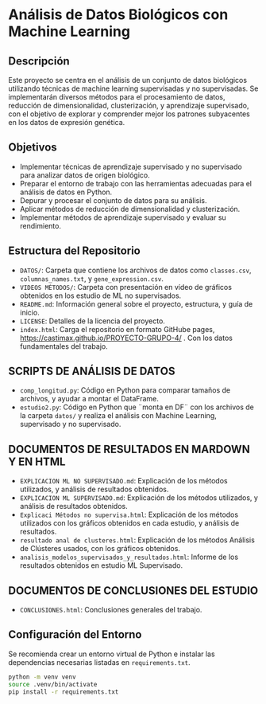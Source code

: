 # Análisis de Datos Biológicos con Machine Learning

## Descripción
Este proyecto se centra en el análisis de un conjunto de datos biológicos utilizando técnicas de machine learning supervisadas y no supervisadas. Se implementarán diversos métodos para el procesamiento de datos, reducción de dimensionalidad, clusterización, y aprendizaje supervisado, con el objetivo de explorar y comprender mejor los patrones subyacentes en los datos de expresión genética.

## Objetivos
- Implementar técnicas de aprendizaje supervisado y no supervisado para analizar datos de origen biológico.
- Preparar el entorno de trabajo con las herramientas adecuadas para el análisis de datos en Python.
- Depurar y procesar el conjunto de datos para su análisis.
- Aplicar métodos de reducción de dimensionalidad y clusterización.
- Implementar métodos de aprendizaje supervisado y evaluar su rendimiento.

## Estructura del Repositorio

- `DATOS/`: Carpeta que contiene los archivos de datos como `classes.csv`, `columnas_names.txt`, y `gene_expression.csv`.
- `VIDEOS MÉTODOS/`: Carpeta con presentación en vídeo de gráficos obtenidos en los estudio de ML no supervisados.
- `README.md`: Información general sobre el proyecto, estructura, y guía de inicio.
- `LICENSE`: Detalles de la licencia del proyecto.
- `index.html`: Carga el repositorio en formato GitHube pages, https://castimax.github.io/PROYECTO-GRUPO-4/ . Con los datos fundamentales del trabajo.

## SCRIPTS DE ANÁLISIS DE DATOS

- `comp_longitud.py`: Código en Python para comparar tamaños de archivos, y ayudar a montar el DataFrame.
- `estudio2.py`: Código en Python que ¨monta en DF¨ con los archivos de la carpeta `datos/` y realiza el análisis con Machine Learning, supervisado y no supervisado.


## DOCUMENTOS DE RESULTADOS EN MARDOWN Y EN HTML
- `EXPLICACION ML NO SUPERVISADO.md`: Explicación de los métodos utilizados, y análisis de resultados obtenidos.
- `EXPLICACION ML SUPERVISADO.md`: Explicación de los métodos utilizados, y análisis de resultados obtenidos.
- `Explicaci Métodos no supervisa.html`: Explicación de los métodos utilizados con los gráficos obtenidos en cada estudio, y análisis de resultados.
- `resultado anal de clusteres.html`: Explicación de los métodos Análisis de Clústeres usados, con los gráficos obtenidos.
- `analisis_modelos_supervisados_y_resultados.html`: Informe de los resultados obtenidos en estudio ML Supervisado.

## DOCUMENTOS DE CONCLUSIONES DEL ESTUDIO
- `CONCLUSIONES.html`: Conclusiones generales del trabajo.

## Configuración del Entorno
Se recomienda crear un entorno virtual de Python e instalar las dependencias necesarias listadas en `requirements.txt`.

```bash
python -m venv venv
source .venv/bin/activate
pip install -r requirements.txt
